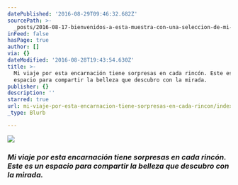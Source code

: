 ```yaml
---
datePublished: '2016-08-29T09:46:32.682Z'
sourcePath: >-
  _posts/2016-08-17-bienvenidos-a-esta-muestra-con-una-seleccion-de-mi-trabajo-f.md
inFeed: false
hasPage: true
author: []
via: {}
dateModified: '2016-08-28T19:43:54.630Z'
title: >-
  Mi viaje por esta encarnación tiene sorpresas en cada rincón. Este es un
  espacio para compartir la belleza que descubro con la mirada.
publisher: {}
description: ''
starred: true
url: mi-viaje-por-esta-encarnacion-tiene-sorpresas-en-cada-rincon/index.html
_type: Blurb

---
```

![](https://the-grid-user-content.s3-us-west-2.amazonaws.com/4e2e5c32-de53-4a8c-a50d-63bce5dc8fae.jpg)

### _Mi viaje por esta encarnación tiene sorpresas en cada rincón. Este es un espacio para compartir la belleza que descubro con la mirada._